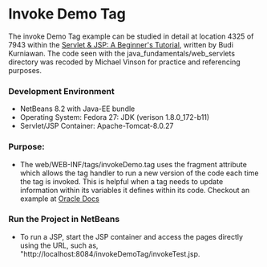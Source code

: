 Invoke Demo Tag
===============

The invoke Demo Tag example can be studied in detail at location 4325 of 7943 within
the [Servlet & JSP: A Beginner's Tutorial](https://brainysoftware.com/9781771970327),
written by Budi Kurniawan. The code seen with the java_fundamentals/web_servlets
directory was recoded by Michael Vinson for practice and referencing purposes.

### Development Environment
* NetBeans 8.2 with Java-EE bundle
* Operating System: Fedora 27: JDK (verison 1.8.0_172-b11)
* Servlet/JSP Container: Apache-Tomcat-8.0.27

### Purpose:
* The web/WEB-INF/tags/invokeDemo.tag uses the fragment attribute which allows 
  the tag handler to run a new version of the code each time the tag is invoked.
  This is helpful when a tag needs to update information within its variables it
  defines within its code. Checkout an example at [Oracle Docs](https://docs.oracle.com/cd/E19575-01/819-3669/bnalq/index.html)

### Run the Project in NetBeans
* To run a JSP, start the JSP container and access the pages directly using the 
  URL, such as, "http://<span></span>localhost:8084/invokeDemoTag/invokeTest.jsp.


